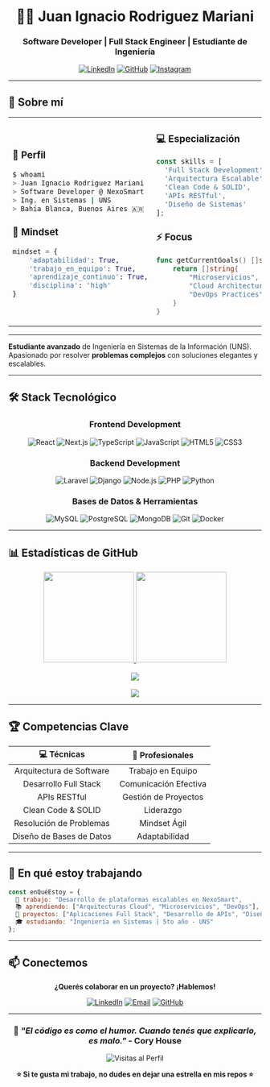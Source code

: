 <div align="center">

# 👨‍💻 Juan Ignacio Rodriguez Mariani

### Software Developer | Full Stack Engineer | Estudiante de Ingeniería

[![LinkedIn](https://img.shields.io/badge/LinkedIn-0077B5?style=for-the-badge&logo=linkedin&logoColor=white)](https://www.linkedin.com/in/juan-ignacio-rodriguez-mariani/)
[![GitHub](https://img.shields.io/badge/GitHub-100000?style=for-the-badge&logo=github&logoColor=white)](https://github.com/JuanIRMariani)
[![Instagram](https://img.shields.io/badge/Instagram-E4405F?style=for-the-badge&logo=instagram&logoColor=white)](https://www.instagram.com/juanirmariani/)

</div>

---

## 🚀 Sobre mí

<table>
<tr>
<td width="50%">

### 👤 Perfil
```bash
$ whoami
> Juan Ignacio Rodriguez Mariani
> Software Developer @ NexoSmart
> Ing. en Sistemas | UNS
> Bahía Blanca, Buenos Aires 🇦🇷
```

### 🎯 Mindset
```python
mindset = {
    'adaptabilidad': True,
    'trabajo_en_equipo': True,
    'aprendizaje_continuo': True,
    'disciplina': 'high'
}
```

</td>
<td width="50%">

### 💻 Especialización
```javascript
const skills = [
  'Full Stack Development',
  'Arquitectura Escalable',
  'Clean Code & SOLID',
  'APIs RESTful',
  'Diseño de Sistemas'
];
```

### ⚡ Focus
```go
func getCurrentGoals() []string {
    return []string{
        "Microservicios",
        "Cloud Architecture",
        "DevOps Practices",
    }
}
```

</td>
</tr>
</table>

---

**Estudiante avanzado** de Ingeniería en Sistemas de la Información (UNS). Apasionado por resolver **problemas complejos** con soluciones elegantes y escalables.

---

## 🛠️ Stack Tecnológico

<div align="center">

### Frontend Development
![React](https://img.shields.io/badge/React-20232A?style=for-the-badge&logo=react&logoColor=61DAFB)
![Next.js](https://img.shields.io/badge/Next.js-000000?style=for-the-badge&logo=nextdotjs&logoColor=white)
![TypeScript](https://img.shields.io/badge/TypeScript-007ACC?style=for-the-badge&logo=typescript&logoColor=white)
![JavaScript](https://img.shields.io/badge/JavaScript-F7DF1E?style=for-the-badge&logo=javascript&logoColor=black)
![HTML5](https://img.shields.io/badge/HTML5-E34F26?style=for-the-badge&logo=html5&logoColor=white)
![CSS3](https://img.shields.io/badge/CSS3-1572B6?style=for-the-badge&logo=css3&logoColor=white)

### Backend Development
![Laravel](https://img.shields.io/badge/Laravel-FF2D20?style=for-the-badge&logo=laravel&logoColor=white)
![Django](https://img.shields.io/badge/Django-092E20?style=for-the-badge&logo=django&logoColor=white)
![Node.js](https://img.shields.io/badge/Node.js-339933?style=for-the-badge&logo=nodedotjs&logoColor=white)
![PHP](https://img.shields.io/badge/PHP-777BB4?style=for-the-badge&logo=php&logoColor=white)
![Python](https://img.shields.io/badge/Python-3776AB?style=for-the-badge&logo=python&logoColor=white)

### Bases de Datos & Herramientas
![MySQL](https://img.shields.io/badge/MySQL-4479A1?style=for-the-badge&logo=mysql&logoColor=white)
![PostgreSQL](https://img.shields.io/badge/PostgreSQL-316192?style=for-the-badge&logo=postgresql&logoColor=white)
![MongoDB](https://img.shields.io/badge/MongoDB-47A248?style=for-the-badge&logo=mongodb&logoColor=white)
![Git](https://img.shields.io/badge/Git-F05032?style=for-the-badge&logo=git&logoColor=white)
![Docker](https://img.shields.io/badge/Docker-2496ED?style=for-the-badge&logo=docker&logoColor=white)

</div>

---

## 📊 Estadísticas de GitHub

<div align="center">

<a href="https://github.com/JuanIRMariani">
  <img height="180em" src="https://github-readme-stats.vercel.app/api?username=JuanIRMariani&show_icons=true&theme=radical&hide_border=true&bg_color=0D1117&title_color=FF6B6B&icon_color=FF6B6B&text_color=FFFFFF"/>
</a>

<a href="https://github.com/JuanIRMariani">
  <img height="180em" src="https://github-readme-stats.vercel.app/api/top-langs/?username=JuanIRMariani&layout=compact&langs_count=6&theme=radical&hide_border=true&bg_color=0D1117&title_color=FF6B6B&text_color=FFFFFF"/>
</a>

</div>

<br/>

<div align="center">

<a href="https://github.com/JuanIRMariani">
  <img src="https://streak-stats.demolab.com/?user=JuanIRMariani&theme=radical&hide_border=true&background=0D1117&ring=FF6B6B&fire=FF6B6B&currStreakLabel=FF6B6B&sideLabels=FFFFFF&dates=FFFFFF"/>
</a>

</div>

<br/>

<div align="center">

<a href="https://github.com/JuanIRMariani">
  <img src="https://github-profile-trophy.vercel.app/?username=JuanIRMariani&theme=radical&no-frame=true&no-bg=true&margin-w=4&row=1&column=3&title=Commits,Repositories,PullRequest"/>
</a>

</div>

---

## 🏆 Competencias Clave

<div align="center">

| 💻 **Técnicas** | 🤝 **Profesionales** |
|:---:|:---:|
| Arquitectura de Software | Trabajo en Equipo |
| Desarrollo Full Stack | Comunicación Efectiva |
| APIs RESTful | Gestión de Proyectos |
| Clean Code & SOLID | Liderazgo |
| Resolución de Problemas | Mindset Ágil |
| Diseño de Bases de Datos | Adaptabilidad |

</div>

---

## 🎯 En qué estoy trabajando

```javascript
const enQuéEstoy = {
  💼 trabajo: "Desarrollo de plataformas escalables en NexoSmart",
  📚 aprendiendo: ["Arquitecturas Cloud", "Microservicios", "DevOps"],
  🔨 proyectos: ["Aplicaciones Full Stack", "Desarrollo de APIs", "Diseño de Sistemas"],
  🎓 estudiando: "Ingeniería en Sistemas | 5to año - UNS"
};
```

---

## 📫 Conectemos

<div align="center">

**¿Querés colaborar en un proyecto? ¡Hablemos!**

[![LinkedIn](https://img.shields.io/badge/LinkedIn-Conectar-0077B5?style=for-the-badge&logo=linkedin&logoColor=white)](https://www.linkedin.com/in/juan-ignacio-rodriguez-mariani/)
[![Email](https://img.shields.io/badge/Email-Contactar-D14836?style=for-the-badge&logo=gmail&logoColor=white)](mailto:juanirmariani@gmail.com)
[![GitHub](https://img.shields.io/badge/GitHub-Seguir-100000?style=for-the-badge&logo=github&logoColor=white)](https://github.com/JuanIRMariani)

</div>

---

<div align="center">

### 💭 *"El código es como el humor. Cuando tenés que explicarlo, es malo."* - Cory House

![Visitas al Perfil](https://komarev.com/ghpvc/?username=JuanIRMariani&color=blueviolet&style=for-the-badge&label=Visitas)

**⭐ Si te gusta mi trabajo, no dudes en dejar una estrella en mis repos ⭐**

</div>
